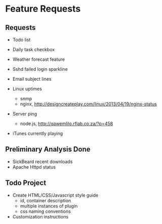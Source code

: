 Feature Requests
================

Requests
--------

- Todo list

- Daily task checkbox

- Weather forecast feature

- Sshd failed login sparkline

- Email subject lines

- Linux uptimes
  - snmp 
  - nginx, http://designcreateplay.com/linux/2013/04/19/nginx-status

 - Server ping
   - node.js, http://qawemlilo.rflab.co.za/?p=458
   
- iTunes currently playing


Preliminary Analysis Done
-------------------------

- SickBeard recent downloads
- Apache Httpd status


Todo Project
------------

- Create HTML/CSS/Javascript style guide
  - id, container description
  - multiple instances of plugin
  - css naming conventions
- Customization instructions



